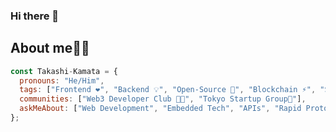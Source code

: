 ### Hi there 👋

<!--
**Takashi-Kamata/Takashi-Kamata** is a ✨ _special_ ✨ repository because its `README.md` (this file) appears on your GitHub profile.

Here are some ideas to get you started:

- 🔭 I’m currently working on ...
- 🌱 I’m currently learning ...
- 👯 I’m looking to collaborate on ...
- 🤔 I’m looking for help with ...
- 💬 Ask me about ...
- 📫 How to reach me: ...
- 😄 Pronouns: ...
- ⚡ Fun fact: ...
-->
<!-- About Me -->
<h2 align="left">About me👨‍💻</h2>

```JavaScript
const Takashi-Kamata = {
  pronouns: "He/Him",
  tags: ["Frontend ❤️", "Backend 💡", "Open-Source 🚀", "Blockchain ⚡", "Software Integration 🙌", "Communities 🎯"],
  communities: ["Web3 Developer Club 👨‍🎓", "Tokyo Startup Group🗼"],
  askMeAbout: ["Web Development", "Embedded Tech", "APIs", "Rapid Prototyping", "Emerging Technologies", "Cybersecurity"],
};
```
